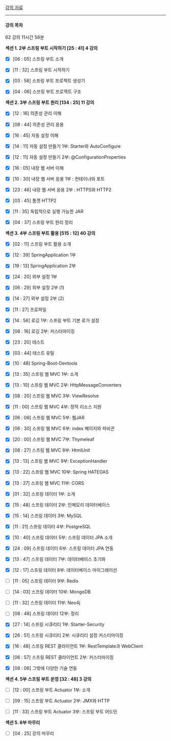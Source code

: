 [강의 자료](https://docs.google.com/document/d/1vT7UaL4OOG2uL0n2hod_-2HQnnwilfqC-lCZls_oG7s/edit)



---

#### 강의 목차

62 강의 11시간 58분

**섹션 1. 2부 스프링 부트 시작하기 [25 : 41] 4 강의**

- [x] [06 : 05] 스프링 부트 소개

- [x] [11 : 32] 스프링 부트 시작하기

- [x] [03 : 58] 스프링 부트 프로젝트 생성기

- [x] [04 : 06] 스프링 부트 프로젝트 구조



**섹션 2. 3부 스프링 부트 원리 [134 : 25] 11 강의**

- [x] [12 : 16] 의존성 관리 이해

- [x] [08 : 44] 의존성 관리 응용

- [x] [16 : 45] 자동 설정 이해

- [x] [14 : 11] 자동 설정 만들기 1부: Starter와 AutoConfigure

- [x] [12 : 11] 자동 설정 만들기 2부: @ConfigurationProperties

- [x] [16 : 05] 내장 웹 서버 이해

- [x] [10 : 30] 내장 웹 서버 응용 1부 : 컨테이너와 포트

- [x] [23 : 46] 내장 웹 서버 응용 2부 : HTTPS와 HTTP2

- [x] [03 : 45] 톰캣 HTTP2

- [x] [11 : 35] 독립적으로 실행 가능한 JAR

- [x] [04 : 37] 스프링 부트 원리 정리



**섹션 3. 4부 스프링 부트 활용 [515 : 12] 40 강의**

- [x] [02 : 11] 스프링 부트 활용 소개

- [x] [12 : 39] SpringApplication 1부

- [x] [19 : 13] SpringApplication 2부

- [x] [24 : 20] 외부 설정 1부

- [x] [06 : 29] 외부 설정 2부 (1)

- [x] [14 : 27] 외부 설정 2부 (2)

- [x] [11 : 27] 프로파일

- [x] [14 : 56] 로깅 1부: 스프링 부트 기본 로거 설정

- [x] [08 : 16] 로깅 2부: 커스터마이징

- [x] [23 : 20] 테스트

- [x] [03 : 44] 테스트 유틸

- [x] [10 : 48] Spring-Boot-Devtools

- [x] [13 : 35] 스프링 웹 MVC 1부: 소개

- [x] [13 : 10] 스프링 웹 MVC 2부: HttpMessageConverters

- [x] [08 : 20] 스프링 웹 MVC 3부: ViewResolve

- [x] [11 : 00] 스프링 웹 MVC 4부: 정적 리소스 지원

- [x] [06 : 06] 스프링 웹 MVC 5부: 웹JAR

- [x] [06 : 30] 스프링 웹 MVC 6부: index 페이지와 파비콘

- [x] [20 : 00] 스프링 웹 MVC 7부: Thymeleaf

- [x] [08 : 27] 스프링 웹 MVC 8부: HtmlUnit

- [x] [13 : 13] 스프링 웹 MVC 9부: ExceptionHandler

- [x] [13 : 22] 스프링 웹 MVC 10부: Spring HATEOAS

- [x] [13 : 27] 스프링 웹 MVC 11부: CORS

- [x] [01 : 32] 스프링 데이터 1부: 소개

- [x] [15 : 48] 스프링 데이터 2부: 인메모리 데이터베이스

- [x] [15 : 14] 스프링 데이터 3부: MySQL

- [x] [11 : 21] 스프링 데이터 4부: PostgreSQL

- [x] [10 : 40] 스프링 데이터 5부: 스프링 데이터 JPA 소개

- [x] [24 : 09] 스프링 데이터 6부: 스프링 데이터 JPA 연동

- [x] [13 : 47] 스프링 데이터 7부: 데이터베이스 초기화

- [x] [12 : 17] 스프링 데이터 8부: 데이터베이스 마이그레이션

- [ ] [11 : 05] 스프링 데이터 9부: Redis

- [ ] [14 : 03] 스프링 데이터 10부: MongoDB

- [ ] [11 : 32] 스프링 데이터 11부: Neo4j

- [ ] [08 : 48] 스프링 데이터 12부: 정리

- [x] [27 : 14] 스프링 시큐리티 1부: Starter-Security

- [x] [26 : 51] 스프링 시큐리티 2부: 시큐리티 설정 커스터마이징

- [x] [16 : 48] 스프링 REST 클라이언트 1부: RestTemplate과 WebClient

- [x] [06 : 57] 스프링 REST 클라이언트 2부: 커스터마이징

- [x] [08 : 06] 그밖에 다양한 기술 연동



**섹션 4. 5부 스프링 부트 운영 [32 : 48] 3 강의**

- [ ] [12 : 00] 스프링 부트 Actuator 1부: 소개

- [ ] [09 : 15] 스프링 부트 Actuator 2부: JMX와 HTTP

- [ ] [11 : 33] 스프링 부트 Actuator 3부: 스프링 부트 어드민



**섹션 5. 6부 마무리**

- [ ] [04 : 25] 강의 마무리